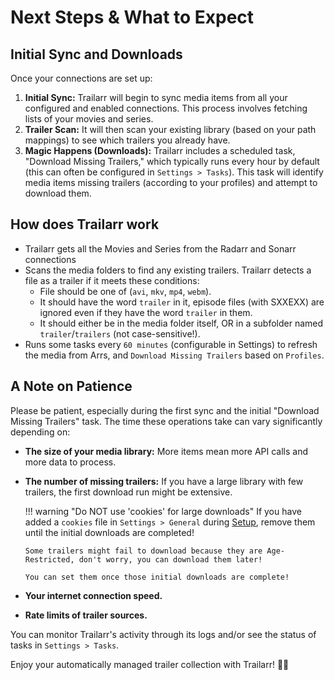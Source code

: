 # Next Steps & What to Expect

## Initial Sync and Downloads

Once your connections are set up:

1.  **Initial Sync:** Trailarr will begin to sync media items from all your configured and enabled connections. This process involves fetching lists of your movies and series.
2.  **Trailer Scan:** It will then scan your existing library (based on your path mappings) to see which trailers you already have.
3.  **Magic Happens (Downloads):** Trailarr includes a scheduled task, "Download Missing Trailers," which typically runs every hour by default (this can often be configured in `Settings > Tasks`). This task will identify media items missing trailers (according to your profiles) and attempt to download them.


## How does Trailarr work

- Trailarr gets all the Movies and Series from the Radarr and Sonarr connections
- Scans the media folders to find any existing trailers. Trailarr detects a file as a trailer if it meets these conditions:
    - File should be one of (`avi`, `mkv`, `mp4`, `webm`).
    - It should have the word `trailer` in it, episode files (with SXXEXX) are ignored even if they have the word `trailer` in them.
    - It should either be in the media folder itself, OR in a subfolder named `trailer`/`trailers` (not case-sensitive!).
- Runs some tasks every `60 minutes` (configurable in Settings) to refresh the media from Arrs, and `Download Missing Trailers` based on `Profiles`.


## A Note on Patience

Please be patient, especially during the first sync and the initial "Download Missing Trailers" task. The time these operations take can vary significantly depending on:

*   **The size of your media library:** More items mean more API calls and more data to process.
*   **The number of missing trailers:** If you have a large library with few trailers, the first download run might be extensive.

    !!! warning "Do NOT use 'cookies' for large downloads"
        If you have added a `cookies` file in `Settings > General` during [Setup](./03-setup/index.md), remove them until the initial downloads are completed!

        Some trailers might fail to download because they are Age-Restricted, don't worry, you can download them later!

        You can set them once those initial downloads are complete!

*   **Your internet connection speed.**
*   **Rate limits of trailer sources.**

You can monitor Trailarr's activity through its logs and/or see the status of tasks in `Settings > Tasks`.

Enjoy your automatically managed trailer collection with Trailarr! 🥳🎉
